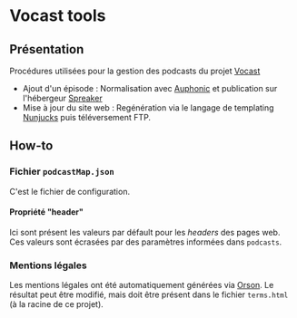 # Vocast tools

## Présentation

Procédures utilisées pour la gestion des podcasts du projet [Vocast](https://vocast.fr)

* Ajout d'un épisode : Normalisation avec [Auphonic](https://auphonic.com) et publication sur l'hébergeur [Spreaker](https://spreaker.com)
* Mise à jour du site web : Regénération via le langage de templating [Nunjucks](https://mozilla.github.io/nunjucks/templating.html) puis téléversement FTP.

## How-to

### Fichier `podcastMap.json`

C'est le fichier de configuration.

#### Propriété "header"

Ici sont présent les valeurs par défault pour les _headers_ des pages web. Ces valeurs sont écrasées par des paramètres informées dans `podcasts`.

### Mentions légales

Les mentions légales ont été automatiquement générées via [Orson](https://fr.orson.io/). Le résultat peut être modifié, mais doit être présent dans le fichier `terms.html` (à la racine de ce projet).

